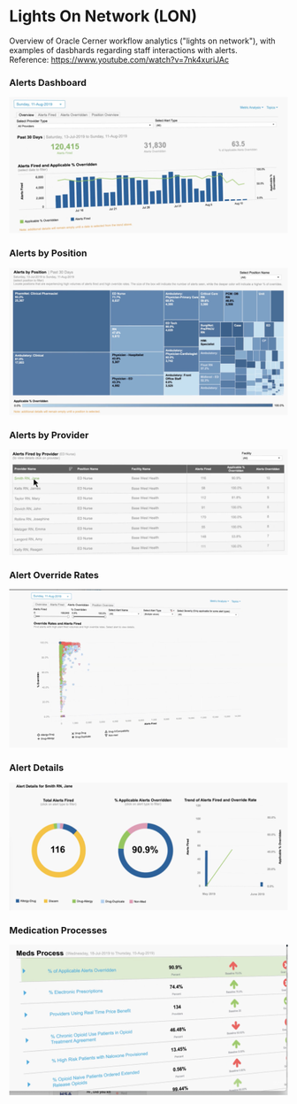 # Lights On Network (LON)
Overview of Oracle Cerner workflow analytics ("lights on network"),
with examples of dasbhards regarding staff interactions with alerts.  
Reference:  https://www.youtube.com/watch?v=7nk4xuriJAc


### Alerts Dashboard
![](img/alerts_dashboard.png)

### Alerts by Position
![](img/alerts_by_position.png)

### Alerts by Provider
![](img/alerts_by_provider_list.png)

### Alert Override Rates
![](img/alert_override_rates.png)

### Alert Details
![](img/alert_details_provider.png)

### Medication Processes
![](img/medication_processes.png)

